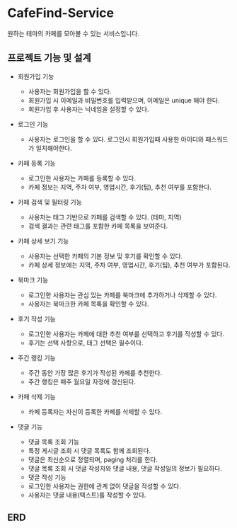 # CafeFind-Service
원하는 테마의 카페를 모아볼 수 있는 서비스입니다.

## 프로젝트 기능 및 설계 

- 회원가입 기능
  - 사용자는 회원가입을 할 수 있다.
  - 회원가입 시 이메일과 비밀번호를 입력받으며, 이메일은 unique 해야 한다.
  - 회원가입 후 사용자는 닉네임을 설정할 수 있다.
- 로그인 기능
  - 사용자는 로그인을 할 수 있다. 로그인시 회원가입때 사용한 아이디와 패스워드가 일치해야한다.

- 카페 등록 기능
  - 로그인한 사용자는 카페를 등록할 수 있다.
  - 카페 정보는 지역, 주차 여부, 영업시간, 후기(팁), 추천 여부를 포함한다.
- 카페 검색 및 필터링 기능
  - 사용자는 태그 기반으로 카페를 검색할 수 있다. (테마, 지역)
  - 검색 결과는 관련 태그를 포함한 카페 목록을 보여준다.
- 카페 상세 보기 기능
  - 사용자는 선택한 카페의 기본 정보 및 후기를 확인할 수 있다.
  - 카페 상세 정보에는 지역, 주차 여부, 영업시간, 후기(팁), 추천 여부가 포함된다.
- 북마크 기능
  - 로그인한 사용자는 관심 있는 카페를 북마크에 추가하거나 삭제할 수 있다.
  - 사용자는 북마크한 카페 목록을 확인할 수 있다.
- 후기 작성 기능
  - 로그인한 사용자는 카페에 대한 추천 여부를 선택하고 후기를 작성할 수 있다.
  - 후기는 선택 사항으로, 태그 선택은 필수이다.
- 주간 랭킹 기능
  - 주간 동안 가장 많은 후기가 작성된 카페를 추천한다.
  - 주간 랭킹은 매주 월요일 자정에 갱신된다.
- 카페 삭제 기능
  - 카페 등록자는 자신이 등록한 카페를 삭제할 수 있다.
- 댓글 기능
  - 댓글 목록 조회 기능
  - 특정 게시글 조회 시 댓글 목록도 함께 조회된다.
  - 댓글은 최신순으로 정렬되며, paging 처리를 한다.
  - 댓글 목록 조회 시 댓글 작성자와 댓글 내용, 댓글 작성일의 정보가 필요하다.
  - 댓글 작성 기능
  - 로그인한 사용자는 권한에 관계 없이 댓글을 작성할 수 있다.
  - 사용자는 댓글 내용(텍스트)를 작성할 수 있다.

## ERD
